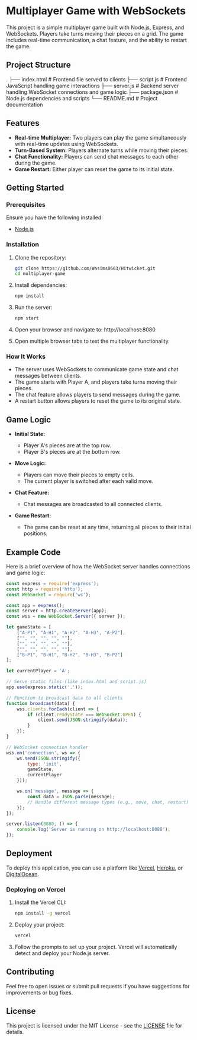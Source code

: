 
# Multiplayer Game with WebSockets

This project is a simple multiplayer game built with Node.js, Express, and WebSockets. Players take turns moving their pieces on a grid. The game includes real-time communication, a chat feature, and the ability to restart the game.

## Project Structure

.
├── index.html        # Frontend file served to clients
├── script.js         # Frontend JavaScript handling game interactions
├── server.js         # Backend server handling WebSocket connections and game logic
├── package.json      # Node.js dependencies and scripts
└── README.md         # Project documentation

## Features

- **Real-time Multiplayer:** Two players can play the game simultaneously with real-time updates using WebSockets.
- **Turn-Based System:** Players alternate turns while moving their pieces.
- **Chat Functionality:** Players can send chat messages to each other during the game.
- **Game Restart:** Either player can reset the game to its initial state.

## Getting Started

### Prerequisites

Ensure you have the following installed:

- [Node.js](https://nodejs.org/)

### Installation

1. Clone the repository:

   ```bash
   git clone https://github.com/Wasims0663/Hitwicket.git
   cd multiplayer-game
   ```

2. Install dependencies:

   ```bash
   npm install
   ```

3. Run the server:

   ```bash
   npm start
   ```

4. Open your browser and navigate to:  http://localhost:8080
5. Open multiple browser tabs to test the multiplayer functionality.

### How It Works

- The server uses WebSockets to communicate game state and chat messages between clients.
- The game starts with Player A, and players take turns moving their pieces.
- The chat feature allows players to send messages during the game.
- A restart button allows players to reset the game to its original state.

## Game Logic

- **Initial State:**
  - Player A's pieces are at the top row.
  - Player B's pieces are at the bottom row.

- **Move Logic:**
  - Players can move their pieces to empty cells.
  - The current player is switched after each valid move.

- **Chat Feature:**
  - Chat messages are broadcasted to all connected clients.

- **Game Restart:**
  - The game can be reset at any time, returning all pieces to their initial positions.

## Example Code

Here is a brief overview of how the WebSocket server handles connections and game logic:

```javascript
const express = require('express');
const http = require('http');
const WebSocket = require('ws');

const app = express();
const server = http.createServer(app);
const wss = new WebSocket.Server({ server });

let gameState = [
    ["A-P1", "A-H1", "A-H2", "A-H3", "A-P2"],
    ["", "", "", "", ""],
    ["", "", "", "", ""],
    ["", "", "", "", ""],
    ["B-P1", "B-H1", "B-H2", "B-H3", "B-P2"]
];

let currentPlayer = 'A';

// Serve static files (like index.html and script.js)
app.use(express.static('.'));

// Function to broadcast data to all clients
function broadcast(data) {
    wss.clients.forEach(client => {
        if (client.readyState === WebSocket.OPEN) {
            client.send(JSON.stringify(data));
        }
    });
}

// WebSocket connection handler
wss.on('connection', ws => {
    ws.send(JSON.stringify({
        type: 'init',
        gameState,
        currentPlayer
    }));

    ws.on('message', message => {
        const data = JSON.parse(message);
        // Handle different message types (e.g., move, chat, restart)
    });
});

server.listen(8080, () => {
    console.log('Server is running on http://localhost:8080');
});
```

## Deployment

To deploy this application, you can use a platform like [Vercel](https://vercel.com/), [Heroku](https://www.heroku.com/), or [DigitalOcean](https://www.digitalocean.com/).

### Deploying on Vercel

1. Install the Vercel CLI:

   ```bash
   npm install -g vercel
   ```

2. Deploy your project:

   ```bash
   vercel
   ```

3. Follow the prompts to set up your project. Vercel will automatically detect and deploy your Node.js server.

## Contributing

Feel free to open issues or submit pull requests if you have suggestions for improvements or bug fixes.

## License

This project is licensed under the MIT License - see the [LICENSE](LICENSE) file for details.
